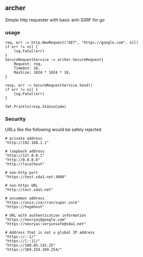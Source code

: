 ## archer
Simple http requester with basic anti-SSRF for go

### usage
```
req, err := http.NewRequest("GET", "https://google.com", nil)
if err != nil {
	log.Fatal(err)
}
SecureRequestService := archer.SecureRequest{
	Request: req,
	TimeOut: 10,
	MaxSize: 1024 * 1024 * 10,
}

resp, err := SecureRequestService.Send()
if err != nil {
    log.Fatal(err)
}

fmt.Println(resp.StatusCode)
```
### Security
URLs like the following would be safely rejected

```
# private address
"http://192.168.1.1"

# loopback address
"http://127.0.0.1"
"http://0.0.0.0"
"http://localhost"

# non-http port
"https://test.sda1.net:3000"

# non-https URL
"http://test.sda1.net"

# uncommon address
"https://unix:/var/run/super.sock"
"https://hogehost"

# URL with authentication information
"https://nexryai@google.com"
"https://nexryai:veryunsafe@sda1.net"

# Address that is not a global IP address
"https://::1/"
"https://[::1]/"
"https://100.85.142.25"
"https://169.254.169.254/"
```